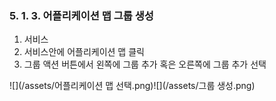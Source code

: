 ### 5. 1. 3. 어플리케이션 맵 그룹 생성

1. 서비스
2. 서비스안에 어플리케이션 맵 클릭
3. 그룹 액션 버튼에서 왼쪽에 그룹 추가 혹은 오른쪽에 그룹 추가 선택

![](/assets/어플리케이션 맵 선택.png)![](/assets/그룹 생성.png)

